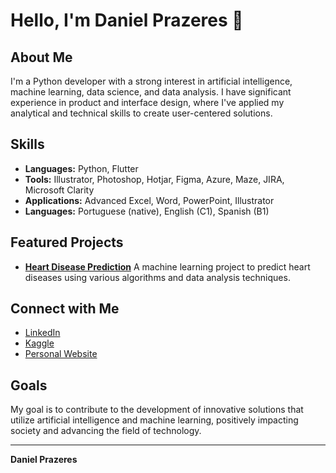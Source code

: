# Hello, I'm Daniel Prazeres 👋

## About Me

I'm a Python developer with a strong interest in artificial intelligence, machine learning, data science, and data analysis. I have significant experience in product and interface design, where I've applied my analytical and technical skills to create user-centered solutions.

## Skills

- **Languages:** Python, Flutter
- **Tools:** Illustrator, Photoshop, Hotjar, Figma, Azure, Maze, JIRA, Microsoft Clarity
- **Applications:** Advanced Excel, Word, PowerPoint, Illustrator
- **Languages:** Portuguese (native), English (C1), Spanish (B1)

## Featured Projects

- [**Heart Disease Prediction**](https://github.com/danielprazeres/HeartDiseasePredictor)
  A machine learning project to predict heart diseases using various algorithms and data analysis techniques.

## Connect with Me

- [LinkedIn](https://www.linkedin.com/in/danielmprazeres)
- [Kaggle](https://www.kaggle.com/danielprazeres)
- [Personal Website](https://danielprazeres.com)

## Goals

My goal is to contribute to the development of innovative solutions that utilize artificial intelligence and machine learning, positively impacting society and advancing the field of technology.

---

**Daniel Prazeres**
